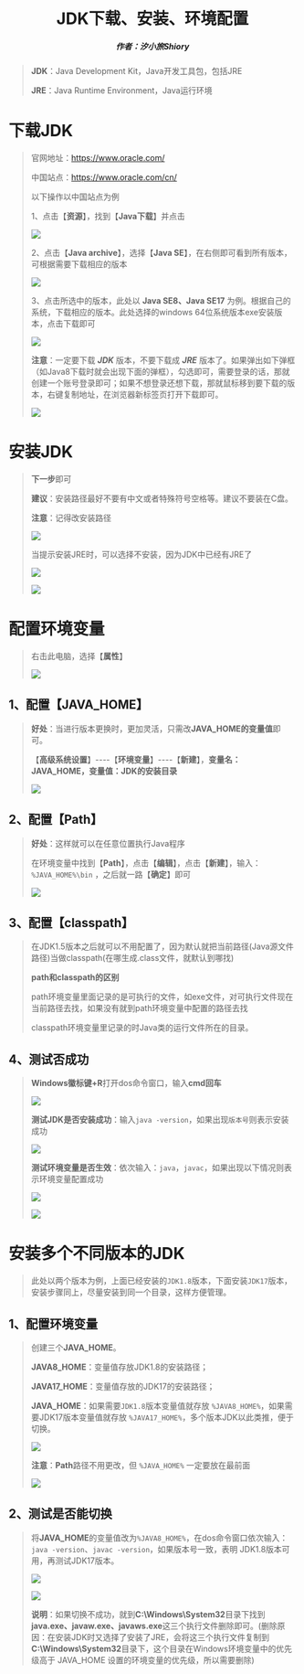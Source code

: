 <center><h1>JDK下载、安装、环境配置</h1></center>

<center><h5>作者：汐小旅Shiory</h5></center>



> **JDK**：Java Development Kit，Java开发工具包，包括JRE
>
> **JRE**：Java Runtime Environment，Java运行环境



# 下载JDK

> 官网地址：https://www.oracle.com/
>
> 中国站点：https://www.oracle.com/cn/
>
> 以下操作以中国站点为例
>
> 
>
> 1、点击【**资源**】，找到【**Java下载**】并点击
>
> ![](img/微信截图_20230517005855.png)
>
> 
>
> 2、点击【**Java archive**】，选择【**Java SE**】，在右侧即可看到所有版本，可根据需要下载相应的版本
>
> ![](img/微信截图_20230517010751.png)
>
> 
>
> 3、点击所选中的版本，此处以 **Java SE8、Java SE17** 为例。根据自己的系统，下载相应的版本。此处选择的windows 64位系统版本exe安装版本，点击下载即可
>
> ![](img/微信截图_20230517011813.png)
>
> 
>
> **注意**：一定要下载 ***JDK*** 版本，不要下载成 ***JRE*** 版本了。如果弹出如下弹框（如Java8下载时就会出现下面的弹框），勾选即可，需要登录的话，那就创建一个账号登录即可；如果不想登录还想下载，那就鼠标移到要下载的版本，右键复制地址，在浏览器新标签页打开下载即可。
>
> ![](img/微信截图_20230517012750.png)



# 安装JDK

> **下一步**即可
>
> **建议**：安装路径最好不要有中文或者特殊符号空格等。建议不要装在C盘。
>
> **注意**：记得改安装路径
>
> ![](img/微信截图_20230517224418.png)
>
> 
>
> 当提示安装JRE时，可以选择不安装，因为JDK中已经有JRE了
>
> ![](img/微信截图_20230517224657.png)
>
> ![](img/微信截图_20230517224859.png)



# 配置环境变量

> 右击此电脑，选择【**属性**】
>
> ![](img/Snipaste_2023-05-17_23-02-50.png)



## 1、配置【JAVA_HOME】

> **好处**：当进行版本更换时，更加灵活，只需改**JAVA_HOME的变量值**即可。
>
> 【**高级系统设置**】----【**环境变量**】----【**新建**】，**变量名：JAVA_HOME，变量值：JDK的安装目录**
>
> ![](img/微信截图_20230517231233.png)



## 2、配置【Path】

> **好处**：这样就可以在任意位置执行Java程序
>
> 在环境变量中找到【**Path**】，点击【**编辑**】，点击【**新建**】，输入：`%JAVA_HOME%\bin` ，之后就一路【**确定**】即可
>
> ![](img/微信截图_20230517232253.png)



## 3、配置【classpath】

> 在JDK1.5版本之后就可以不用配置了，因为默认就把当前路径(Java源文件路径)当做classpath(在哪生成.class文件，就默认到哪找)
>
> 
>
> **path和classpath的区别**
>
> path环境变量里面记录的是可执行的文件，如exe文件，对可执行文件现在当前路径去找，如果没有就到path环境变量中配置的路径去找
>
> classpath环境变量里记录的时Java类的运行文件所在的目录。



## 4、测试否成功

> **Windows徽标键+R**打开dos命令窗口，输入**cmd回车**
>
> ![](img/微信截图_20230517232641.png)
>
> **测试JDK是否安装成功**：输入`java -version`，如果出现`版本号`则表示安装成功
>
> ![](img/微信截图_20230517233545.png)
>
> **测试环境变量是否生效**：依次输入：`java`，`javac`，如果出现以下情况则表示环境变量配置成功
>
> ![](img/微信截图_20230517233818.png)
>
> ![](img/微信截图_20230517233926.png)



# 安装多个不同版本的JDK

> 此处以两个版本为例，上面已经安装的`JDK1.8`版本，下面安装`JDK17`版本，安装步骤同上，尽量安装到同一个目录，这样方便管理。



## 1、配置环境变量

> 创建三个**JAVA_HOME**。
>
> **JAVA8_HOME**：变量值存放JDK1.8的安装路径；
>
> **JAVA17_HOME**：变量值存放的JDK17的安装路径；
>
> **JAVA_HOME**：如果需要`JDK1.8`版本变量值就存放 `%JAVA8_HOME%`，如果需要JDK17版本变量值就存放 `%JAVA17_HOME%`，多个版本JDK以此类推，便于切换。
>
> ![](img/微信截图_20230517234949.png)
>
> 
>
> **注意**：**Path**路径不用更改，但 `%JAVA_HOME%` 一定要放在最前面
>
> ![](img/微信截图_20230517235254.png)



## 2、测试是否能切换

> 将**JAVA_HOME**的变量值改为`%JAVA8_HOME%`，在dos命令窗口依次输入：`java -version`、`javac -version`，如果版本号一致，表明 JDK1.8版本可用，再测试JDK17版本。
>
> ![](img/微信截图_20230517235916.png)
>
> ![](img/微信截图_20230518000102.png)
>
> **说明**：如果切换不成功，就到**C:\Windows\System32**目录下找到**java.exe、javaw.exe、javaws.exe**这三个执行文件删除即可。(删除原因：在安装JDK时又选择了安装了JRE，会将这三个执行文件复制到**C:\Windows\System32**目录下，这个目录在Windows环境变量中的优先级高于 JAVA_HOME 设置的环境变量的优先级，所以需要删除)